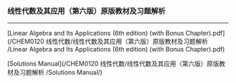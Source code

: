 ### 线性代数及其应用（第六版）原版教材及习题解析

___

[Linear Algebra and Its Applications (6th edition) (with Bonus Chapter).pdf](/CHEM0120 线性代数/线性代数及其应用（第六版）原版教材及习题解析
/Linear Algebra and Its Applications (6th edition) (with Bonus Chapter).pdf)

[Solutions Manual](/CHEM0120 线性代数/线性代数及其应用（第六版）原版教材及习题解析
/Solutions Manual/)
